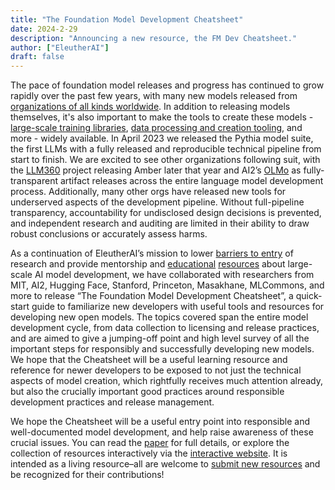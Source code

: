 ```yaml
---
title: "The Foundation Model Development Cheatsheet"
date: 2024-2-29
description: "Announcing a new resource, the FM Dev Cheatsheet."
author: ["EleutherAI"]
draft: false
---
```


The pace of foundation model releases and progress has continued to grow rapidly over the past few years, with many new models released from [organizations of all kinds worldwide](https://docs.google.com/spreadsheets/d/1gc6yse74XCwBx028HV_cvdxwXkmXejVjkO-Mz2uwE0k/edit?pli=1#gid=0). In addition to releasing models themselves, it's also important to make the tools to create these models - [large-scale training libraries](https://github.com/EleutherAI/gpt-neox), [data processing and creation tooling](https://github.com/allenai/dolma), and more - widely available. In April 2023 we released the Pythia model suite, the first LLMs with a fully released and reproducible technical pipeline from start to finish. We are excited to see other organizations following suit, with the [LLM360](https://www.llm360.ai/) project releasing Amber later that year and AI2’s [OLMo](https://allenai.org/olmo) as fully-transparent artifact releases across the entire language model development process. Additionally, many other orgs have released new tools for underserved aspects of the development pipeline. Without full-pipeline transparency, accountability for undisclosed design decisions is prevented, and independent research and auditing are limited in their ability to draw robust conclusions or accurately assess harms.

As a continuation of EleutherAI’s mission to lower [barriers to entry](https://arxiv.org/abs/2210.06413) of research and provide mentorship and [educational](https://blog.eleuther.ai/transformer-math/) [resources](https://github.com/EleutherAI/cookbook) about large-scale AI model development, we have collaborated with researchers from MIT, AI2, Hugging Face, Stanford, Princeton, Masakhane, MLCommons, and more to release “The Foundation Model Development Cheatsheet”, a quick-start guide to familiarize new developers with useful tools and resources for developing new open models. The topics covered span the entire model development cycle, from data collection to licensing and release practices, and are aimed to give a jumping-off point and high level survey of all the important steps for responsibly and successfully developing new models. We hope that the Cheatsheet will be a useful learning resource and reference for newer developers to be exposed to not just the technical aspects of model creation, which rightfully receives much attention already, but also the crucially important good practices around responsible development practices and release management.

We hope the Cheatsheet will be a useful entry point into responsible and well-documented model development, and help raise awareness of these crucial issues. You can read the [paper](https://github.com/allenai/fm-cheatsheet/blob/main/app/resources/paper.pdf) for full details, or explore the collection of resources interactively via the [interactive website](https://fmcheatsheet.org/). It is intended as a living resource–all are welcome to [submit new resources](https://github.com/allenai/fm-cheatsheet#add-to-cheatsheet) and be recognized for their contributions!

